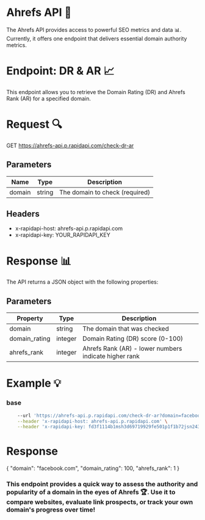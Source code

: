 # Ahrefs API 🚀
The Ahrefs API provides access to powerful SEO metrics and data 📊. Currently, it offers one endpoint that delivers essential domain authority metrics.

# Endpoint: DR & AR 📈
This endpoint allows you to retrieve the Domain Rating (DR) and Ahrefs Rank (AR) for a specified domain.

# Request 🔍
GET https://ahrefs-api.p.rapidapi.com/check-dr-ar

## Parameters

|       Name         |Type                          |Description|
|----------------|-------------------------------|-----------------------------|
|    domain      |      string                   |The domain to check (required)    


## Headers
- x-rapidapi-host: ahrefs-api.p.rapidapi.com
- x-rapidapi-key: YOUR_RAPIDAPI_KEY

# Response 📊
The API returns a JSON object with the following properties:
## Parameters

|       Property         |Type                          |Description|
|----------------|-------------------------------|-----------------------------|
|    domain      |      string                   |The domain that was checked     
| domain_rating  |      integer                  |Domain Rating (DR) score (0-100)     
| ahrefs_rank    |      integer                  |Ahrefs Rank (AR) - lower numbers indicate higher rank   

# Example 💡

### base
```bash curl --request GET \
	--url 'https://ahrefs-api.p.rapidapi.com/check-dr-ar?domain=facebook.com' \
	--header 'x-rapidapi-host: ahrefs-api.p.rapidapi.com' \
	--header 'x-rapidapi-key: fd3f1114b1msh3d69719929fe501p1f1b72jsn2432d43bd3d1'
```

 # Response

 {
  "domain": "facebook.com",
  "domain_rating": 100,
  "ahrefs_rank": 1
}


### This endpoint provides a quick way to assess the authority and popularity of a domain in the eyes of Ahrefs 🏆. Use it to compare websites, evaluate link prospects, or track your own domain's progress over time!



